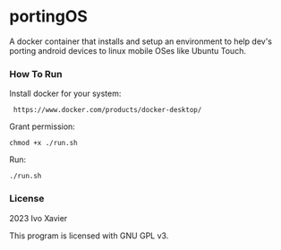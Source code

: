 # portingOS

A docker container that installs and setup an environment to help dev's porting android devices to linux mobile OSes like Ubuntu Touch.

### How To Run

Install docker for your system:

     https://www.docker.com/products/docker-desktop/

Grant permission:

    chmod +x ./run.sh

Run:

    ./run.sh


### License

2023 Ivo Xavier
 
This program is licensed with GNU GPL v3.
